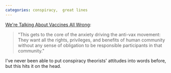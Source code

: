 ```yaml
---
categories: conspiracy,  great lines
---
```


<p><a href="https://www.theatlantic.com/ideas/archive/2021/07/freedom-is-the-only-argument-that-might-work-with-vaccine-holdouts/619609/">We're Talking About Vaccines All Wrong</a>:</p>

<blockquote>
<p>"This gets to the core of the anxiety driving the anti-vax movement: They want all the rights, privileges, and benefits of human community without any sense of obligation to be responsible participants in that community."</p>
</blockquote>

<p>I've never been able to put conspiracy theorists' attitudes into words before, but this hits it on the head.</p>